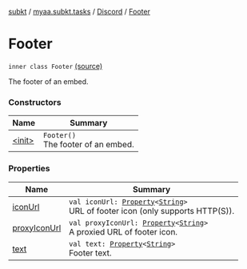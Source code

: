 [subkt](../../../index.md) / [myaa.subkt.tasks](../../index.md) / [Discord](../index.md) / [Footer](./index.md)

# Footer

`inner class Footer` [(source)](https://github.com/Myaamori/SubKt/blob/0.1.9/src/main/kotlin/myaa/subkt/tasks/discordtask.kt#L56)

The footer of an embed.

### Constructors

| Name | Summary |
|---|---|
| [&lt;init&gt;](-init-.md) | `Footer()`<br>The footer of an embed. |

### Properties

| Name | Summary |
|---|---|
| [iconUrl](icon-url.md) | `val iconUrl: `[`Property`](https://docs.gradle.org/current/javadoc/org/gradle/api/provider/Property.html)`<`[`String`](https://kotlinlang.org/api/latest/jvm/stdlib/kotlin/-string/index.html)`>`<br>URL of footer icon (only supports HTTP(S)). |
| [proxyIconUrl](proxy-icon-url.md) | `val proxyIconUrl: `[`Property`](https://docs.gradle.org/current/javadoc/org/gradle/api/provider/Property.html)`<`[`String`](https://kotlinlang.org/api/latest/jvm/stdlib/kotlin/-string/index.html)`>`<br>A proxied URL of footer icon. |
| [text](text.md) | `val text: `[`Property`](https://docs.gradle.org/current/javadoc/org/gradle/api/provider/Property.html)`<`[`String`](https://kotlinlang.org/api/latest/jvm/stdlib/kotlin/-string/index.html)`>`<br>Footer text. |
